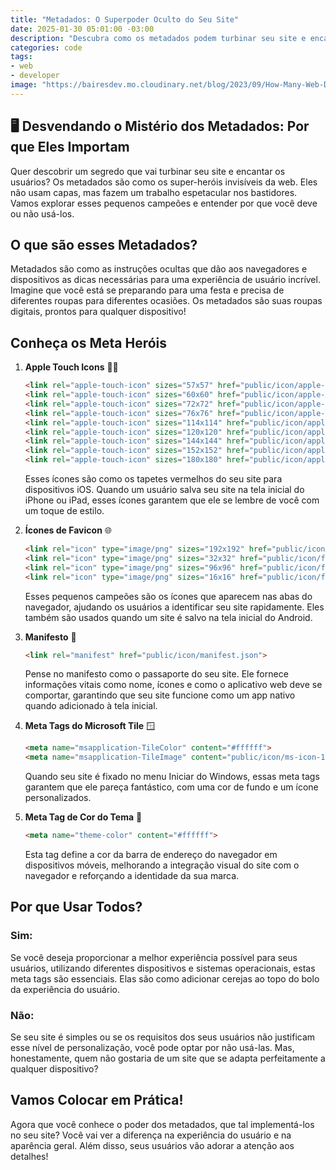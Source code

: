 ```yaml
---
title: "Metadados: O Superpoder Oculto do Seu Site"
date: 2025-01-30 05:01:00 -03:00
description: "Descubra como os metadados podem turbinar seu site e encantar usuários."
categories: code
tags:
- web
- developer
image: "https://bairesdev.mo.cloudinary.net/blog/2023/09/How-Many-Web-Developers-in-the-World-1.jpg?tx=w_650,q_auto"
---
```

## 🖥️ Desvendando o Mistério dos Metadados: Por que Eles Importam

Quer descobrir um segredo que vai turbinar seu site e encantar os usuários? Os metadados são como os super-heróis invisíveis da web. Eles não usam capas, mas fazem um trabalho espetacular nos bastidores. Vamos explorar esses pequenos campeões e entender por que você deve ou não usá-los.

## O que são esses Metadados?

Metadados são como as instruções ocultas que dão aos navegadores e dispositivos as dicas necessárias para uma experiência de usuário incrível. Imagine que você está se preparando para uma festa e precisa de diferentes roupas para diferentes ocasiões. Os metadados são suas roupas digitais, prontos para qualquer dispositivo!

## Conheça os Meta Heróis

1. **Apple Touch Icons** 🧑‍🍎
    ```html
    <link rel="apple-touch-icon" sizes="57x57" href="public/icon/apple-icon-57x57.png">
    <link rel="apple-touch-icon" sizes="60x60" href="public/icon/apple-icon-60x60.png">
    <link rel="apple-touch-icon" sizes="72x72" href="public/icon/apple-icon-72x72.png">
    <link rel="apple-touch-icon" sizes="76x76" href="public/icon/apple-icon-76x76.png">
    <link rel="apple-touch-icon" sizes="114x114" href="public/icon/apple-icon-114x114.png">
    <link rel="apple-touch-icon" sizes="120x120" href="public/icon/apple-icon-120x120.png">
    <link rel="apple-touch-icon" sizes="144x144" href="public/icon/apple-icon-144x144.png">
    <link rel="apple-touch-icon" sizes="152x152" href="public/icon/apple-icon-152x152.png">
    <link rel="apple-touch-icon" sizes="180x180" href="public/icon/apple-icon-180x180.png">
    ```
    Esses ícones são como os tapetes vermelhos do seu site para dispositivos iOS. Quando um usuário salva seu site na tela inicial do iPhone ou iPad, esses ícones garantem que ele se lembre de você com um toque de estilo.

2. **Ícones de Favicon** 🌐
    ```html
    <link rel="icon" type="image/png" sizes="192x192" href="public/icon/android-icon-192x192.png">
    <link rel="icon" type="image/png" sizes="32x32" href="public/icon/favicon-32x32.png">
    <link rel="icon" type="image/png" sizes="96x96" href="public/icon/favicon-96x96.png">
    <link rel="icon" type="image/png" sizes="16x16" href="public/icon/favicon-16x16.png">
    ```
    Esses pequenos campeões são os ícones que aparecem nas abas do navegador, ajudando os usuários a identificar seu site rapidamente. Eles também são usados quando um site é salvo na tela inicial do Android.

3. **Manifesto** 📜
    ```html
    <link rel="manifest" href="public/icon/manifest.json">
    ```
    Pense no manifesto como o passaporte do seu site. Ele fornece informações vitais como nome, ícones e como o aplicativo web deve se comportar, garantindo que seu site funcione como um app nativo quando adicionado à tela inicial.

4. **Meta Tags do Microsoft Tile** 🪟
    ```html
    <meta name="msapplication-TileColor" content="#ffffff">
    <meta name="msapplication-TileImage" content="public/icon/ms-icon-144x144.png">
    ```
    Quando seu site é fixado no menu Iniciar do Windows, essas meta tags garantem que ele pareça fantástico, com uma cor de fundo e um ícone personalizados.

5. **Meta Tag de Cor do Tema** 🎨
    ```html
    <meta name="theme-color" content="#ffffff">
    ```
    Esta tag define a cor da barra de endereço do navegador em dispositivos móveis, melhorando a integração visual do site com o navegador e reforçando a identidade da sua marca.

## Por que Usar Todos?

### Sim:
Se você deseja proporcionar a melhor experiência possível para seus usuários, utilizando diferentes dispositivos e sistemas operacionais, estas meta tags são essenciais. Elas são como adicionar cerejas ao topo do bolo da experiência do usuário.

### Não:
Se seu site é simples ou se os requisitos dos seus usuários não justificam esse nível de personalização, você pode optar por não usá-las. Mas, honestamente, quem não gostaria de um site que se adapta perfeitamente a qualquer dispositivo?

## Vamos Colocar em Prática!

Agora que você conhece o poder dos metadados, que tal implementá-los no seu site? Você vai ver a diferença na experiência do usuário e na aparência geral. Além disso, seus usuários vão adorar a atenção aos detalhes!
